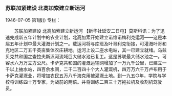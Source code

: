 ### 苏联加紧建设  北高加索建立新运河

1946-07-05
第1版()
专栏：

　　苏联加紧建设
    北高加索建立新运河
    【新华社延安二日电】莫斯科讯：为了迅速完成新五年计划中的农业计划，北高加索开始建立诺维诺梅利克运河——这是本届五年计划中最大灌溉计划之一。载运河将与库班及叶哥利克衔接，可灌溉叶哥和克地区二万五千英亩集体农庄耕地。运河上设二座水电站，其一已建立就绪。乌兹贝克共和国之查拉夫斯汉河流域巨大储水池已复工。这是苏联最大储水池之一。可容水六万万立方公尺。卡萨克共和国的灌溉运输网增加了一万九千公里，已建立一千以上抽水站，四百余水闸，二千二百四十个大人灌溉机，四万万六千万卢布用于卡萨克灌溉业，将增加农民五万八千海克用被灌溉土地。到一九五○年，学院与学校将训练四十万专家，为战前的两倍。并将训练二百三十万拖拉机及收割机驾驶员。
